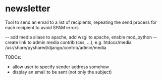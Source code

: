 # newsletter
Tool to send an email to a list of recipients, repeating the send process for each recipient to avoid SPAM errors

-- add media aliase to apache, add wsgi to apache, enable mod_python
-- create link to admin media contrib (css, ...), e.g. htdocs/media /usr/share/pyshared/django/contrib/admin/media

TODOs:
- allow user to specify sender address somehow
- display an email to be sent (not only the subject)
